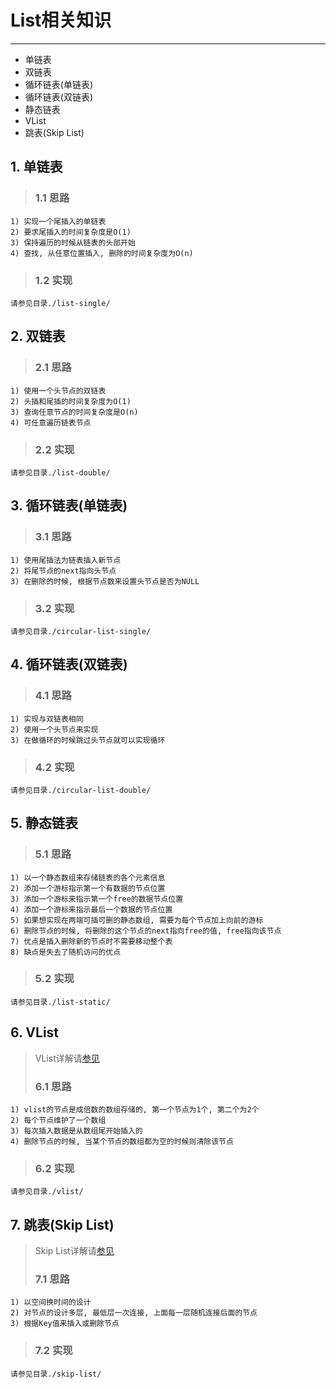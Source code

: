 # **List相关知识** #
***

* 单链表
* 双链表
* 循环链表(单链表)
* 循环链表(双链表)
* 静态链表
* VList 
* 跳表(Skip List)


## **1. 单链表** ##
> ### **1.1 思路** ###
    1) 实现一个尾插入的单链表
    2) 要求尾插入的时间复杂度是O(1)
    3) 保持遍历的时候从链表的头部开始
    4) 查找, 从任意位置插入, 删除的时间复杂度为O(n)
> ### **1.2 实现** ###
    请参见目录./list-single/



## **2. 双链表** ##
> ### **2.1 思路** ###
    1) 使用一个头节点的双链表
    2) 头插和尾插的时间复杂度为O(1)
    3) 查询任意节点的时间复杂度是O(n)
    4) 可任意遍历链表节点
> ### **2.2 实现** ###
    请参见目录./list-double/



## **3. 循环链表(单链表)** ##
> ### **3.1 思路** ###
    1) 使用尾插法为链表插入新节点
    2) 将尾节点的next指向头节点
    3) 在删除的时候, 根据节点数来设置头节点是否为NULL
> ### **3.2 实现** ###
    请参见目录./circular-list-single/


## **4. 循环链表(双链表)** ##
> ### **4.1 思路** ###
    1) 实现与双链表相同
    2) 使用一个头节点来实现
    3) 在做循环的时候跳过头节点就可以实现循环
> ### **4.2 实现** ###
    请参见目录./circular-list-double/



## **5. 静态链表** ##
> ### **5.1 思路** ###
    1) 以一个静态数组来存储链表的各个元素信息
    2) 添加一个游标指示第一个有数据的节点位置
    3) 添加一个游标来指示第一个free的数据节点位置
    4) 添加一个游标来指示最后一个数据的节点位置
    5) 如果想实现在两端可插可删的静态数组, 需要为每个节点加上向前的游标
    6) 删除节点的时候, 将删除的这个节点的next指向free的值, free指向该节点
    7) 优点是插入删除新的节点时不需要移动整个表
    8) 缺点是失去了随机访问的优点
> ### **5.2 实现** ###
    请参见目录./list-static/



## **6. VList** ##
> VList详解请[参见](http://rosettacode.org/wiki/VList#C)
> ### **6.1 思路** ###
    1) vlist的节点是成倍数的数组存储的, 第一个节点为1个, 第二个为2个
    2) 每个节点维护了一个数组
    3) 每次插入数据是从数组尾开始插入的
    4) 删除节点的时候, 当某个节点的数组都为空的时候则清除该节点
> ### **6.2 实现** ###
    请参见目录./vlist/



## **7. 跳表(Skip List)** ##
> Skip List详解请[参见](http://en.wikipedia.org/wiki/Skip_list)
> ### **7.1 思路** ###
    1) 以空间换时间的设计
    2) 对节点的设计多层, 最低层一次连接, 上面每一层随机连接后面的节点
    3) 根据Key值来插入或删除节点
> ### **7.2 实现** ###
    请参见目录./skip-list/
